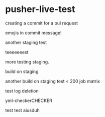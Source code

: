 # pusher-live-test

creating a commit for a pul request

emojis in commit message!


another staging test

teeeeeeest

more testing staging.

build on staging

another build on staging
test < 200 job matrix

test log deletion

yml-checkerCHECKER


test
test
aiusduh
